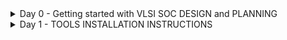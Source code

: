 <details>
	<summary>Day 0 - Getting started with VLSI SOC DESIGN and PLANNING </summary>

# Day 0 - Getting started with VLSI SOC DESIGN and PLANNING

An SoC is a single chip that integrates multiple components of a complete electronic system (CPU, memory, I/O, communication blocks, etc.).
Instead of having separate chips for processor, memory, and peripherals → everything is put on one silicon die.
In VLSI (Very-Large-Scale Integration), SoC design is one of the most advanced applications — because it combines digital, analog, memory, RF, and sometimes sensors into one chip.

<img width="1712" height="217" alt="Screenshot 2025-09-18 233255" src="https://github.com/user-attachments/assets/8e22b9a8-0b96-4523-a3da-cb645ba6ed2c" />

The Specification and High-Level Model (C Model)
O1 —— Specs (C model): This is the starting point.

Specs: These are the detailed requirements for the chip. They define what the chip must do (its function, performance, power consumption, etc.), but not how it will be implemented in hardware.

C model: To validate the specifications, engineers first create a software model of the chip's functionality written in the C programming language. This is a high-level, behavioral model that is fast to simulate and easy to modify. It acts as the "golden reference" — a perfect software representation of what the chip should do.

Using RTL (Verilog): The architect implements the design using a Hardware Description Language (HDL), specifically Verilog, at the Register-Transfer Level (RTL)

Testbench is in C language: This is the most crucial part of the diagram for verification. A testbench is a setup that applies stimuli (test inputs) to a design and checks its outputs against expected results.

The same C testbench that was used to verify the C model (O1) is now used to verify the RTL model (O2).

Soft copy of the Hardware: This refers to the final, verified RTL code (the Verilog files). This is called a "soft copy" because it is the digital design files that fully describe the hardware. This RTL code is then sent through subsequent automated steps in the chip design flow (like Synthesis and Place & Route) to be turned into a physical "hard" chip.

<img width="1012" height="413" alt="Screenshot 2025-09-18 233313" src="https://github.com/user-attachments/assets/9aae355a-bde0-4fe4-b2d1-83efbe6cb606" />


This diagram illustrates the physical implementation phase of chip design. It starts with the verified RTL code (the "soft copy" from the previous diagram) and shows the key components and steps involved in converting that abstract description into a detailed, technology-specific circuit model (a netlist).

The diagram shows that the RTL code is organized into the main components of the System-on-a-Chip (SoC):

Processor: The central processing unit (CPU) core(s).

Peripherals/IPs: The surrounding functional blocks, such as memory controllers, USB interfaces, graphics processors (GPUs), etc.

**The Outputs: The Results of Synthesis -->**
This is the core of the image. The term "Synthesis" is the process of using automated Electronic Design Automation (EDA) tools to translate the high-level RTL code into a list of specific logic gates and their interconnections (a netlist), based on a chosen semiconductor technology library (e.g., a 3nm Samsung process).

**Gate Level Netlist (synth P&R)**

 A detailed netlist for the digital logic that was described in the main RTL. It consists of standard cells (basic logic gates like AND, OR, flip-flops) from the technology library.

(synth P&R) means this netlist is the input for the next major stage: Place and Route (P&R), where the gates are physically arranged on the silicon die and the wires connecting them are drawn.

**Macros (synth RTL)**

 "Macros" typically refer to large, pre-designed blocks with a fixed layout, such as Memory (SRAM, DRAM) or Processor Cores.

(synth RTL) indicates that these macros are synthesized from their own RTL descriptions separately. They are not broken down into standard cells like the main logic. They are generated or imported as complete, black-box units with a fixed physical interface and layout.

**Analog IPs (func RTL)**
 These are blocks that interface with the real, continuous world, such as Phase-Locked Loops (PLLs), Analog-to-Digital Converters (ADCs), or USB PHYs.

(func RTL) is crucial. It means that for the digital part of the chip to be simulated and verified, these analog blocks are represented by a Functional RTL model. 

<img width="1541" height="553" alt="Screenshot 2025-09-18 233515" src="https://github.com/user-attachments/assets/b2fbaf98-2e26-4943-a08d-c04a68d2c499" />

The diagram visualizes the Physical Design process. Its goal is to convert the logical description of the chip (the Gate-Level Netlist) into a precise, physical layout (a GDSII file) that defines exactly where every transistor, gate, and wire will be placed on the silicon die, ensuring it meets timing, power, and area constraints and is free of manufacturing rule violations.

**SoC integration** : The process of connecting all these components—the main digital logic, the macros, and the analog IPs—into a single, complete system. GPIOs (General-Purpose Input/Output) are the physical pins that connect this integrated system to the outside world.

**The Core Process: RTL2GDS**
RTL2GDS: This is the name for the entire automated flow, managed by EDA tools, that turns Register-Transfer Level code into a GDSII file. The key steps within this flow are:

Synthesis: (Shown here again for context, though it's technically the previous step). Converts RTL to the gate-level netlist.

Floorplanning: The first step of physical design. The chip's floor plan is created: the overall size and shape of the chip are defined, and the major blocks (especially the hard macros) are placed. I/O pins and power delivery networks are also planned here.

Placement: The exact location of every standard cell (from the gate-level netlist) is determined on the silicon die. The goal is to minimize the total length of connections while meeting timing requirements.

CTS (Clock Tree Synthesis): A critical step where a dedicated network is built to distribute the clock signal from a single source to all sequential elements (flip-flops) across the chip with minimal skew (delay differences). This ensures all parts of the chip operate in sync.

Routing: The process of adding the metal wires that connect all the placed components (standard cells, macros, I/Os) according to the netlist. This is like wiring a very complex, microscopic city.


**The Libraries and IP Types**
The physical design tools need libraries to know how to build the chip:

Macros and analog IP libraries: These contain the physical and timing information for the hard macros and analog IPs.

Hardened (hard macro - HM): A Hard Macro is a pre-designed, pre-verified block with a fixed, optimized physical layout. 

**The Final Output and Verification**
GDSII: This is the final output. It is a industry-standard database file format that contains the complete geometric information of the entire chip's layout—every polygon, wire, and component. This file is sent to the semiconductor foundry (e.g., TSMC, Samsung) to create the photomasks used in manufacturing.

DRC/LVS checks: The final, critical verification steps before tape-out (sending to the fab).

DRC (Design Rule Check): Ensures the physical layout adheres to all the manufacturing rules of the chosen process technology (e.g., minimum spacing between wires, minimum width of a transistor). It checks if the design is manufacturable.

LVS (Layout vs. Schematic): Checks that the physical layout (GDSII) is logically equivalent to the original circuit diagram (Gate-Level Netlist). It verifies that the layout matches the design.


<img width="1441" height="434" alt="Screenshot 2025-09-18 233740" src="https://github.com/user-attachments/assets/917f5592-01ac-4482-ac33-3971184de86c" />

The image illustrates the principle of Functional Equivalence Checking throughout the entire chip design flow.

The equation **O1 = O2 = O3 = O4** is the ultimate goal of the entire design process. It means that the physical chip you manufacture will behave exactly as the original C code intended.

O1 == O2: Verified by simulation using the C Testbench (as shown in the first diagram).

O2 == O3: Verified by a process called Formal Equivalence Checking. Tools mathematically prove that the synthesized gate-level netlist is functionally identical to the original RTL code, without needing test vectors.

O3 == O4: Verified again by Formal Equivalence Checking after place and route. This step is critical because the physical implementation (layout) can introduce issues like clock skew or unexpected electrical effects that could change the logical behavior. This check ensures that the final layout is still logically equivalent to the netlist it was built from.

</details>

<details>
	<summary>Day 1 - TOOLS INSTALLATION INSTRUCTIONS </summary>
 
# Day 1 - TOOLS INSTALLATION


**UBUNTU**

I have set up Ubuntu as my development environment. This will be used for compiling, running, and experimenting with various tools related to my projects.

Installed Ubuntu on [VirtualBox ].

 
<div align="center">

| **Specification**      | **Details**            |
|-----------------------|-----------------------|
| **Operating System**    | Ubuntu 20.04+         |
| **RAM**                 | 6GB                   |
| **Storage**              | 50GB HDD              |
| **vCPUs**              | 4                     |

</div> 

<img width="1917" height="1016" alt="image" src="https://github.com/user-attachments/assets/abe92ec1-9636-47fa-9e67-89d99d780df0" />



<img width="1282" height="903" alt="image" src="https://github.com/user-attachments/assets/51176deb-0192-4855-b1f1-6ec3b5aef2ba" />


**YOSYS SETUP**

YOSYS is an open-source framework for RTL synthesis widely used in VLSI and FPGA flows.

```bash
**Update packages**
sudo apt-get update

**Clone Yosys source**
git clone https://github.com/YosysHQ/yosys.git
cd yosys

**Install required dependencies**
sudo apt-get install -y build-essential clang bison flex \
  libreadline-dev gawk tcl-dev libffi-dev git \
  graphviz xdot pkg-config python3 libboost-system-dev \
  libboost-python-dev libboost-filesystem-dev zlib1g-dev

**Configure and build**
make config-gcc
make 

**Install**
sudo make install
```

<img width="911" height="936" alt="image" src="https://github.com/user-attachments/assets/999921ad-9a95-4c8a-8abb-d812c8a008f1" />


**IVERILOG SETUP**

Icarus Verilog is an open-source Verilog simulation and synthesis tool widely used in digital design and FPGA development.

**Icarus Verilog Installation**

```bash
# Update package lists
sudo apt-get update

# Install Icarus Verilog
sudo apt-get install -y iverilog

```bash
module hello;
  initial begin
    $display("Hello, Verilog!");
    $finish;
  end
endmodule















 





